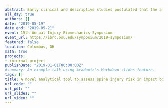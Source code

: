 ```yaml
---
abstract: Early clinical and descriptive studies postulated that the alignment of the spine affects injuries due to impact loading and injury mechanisms. Later field studies confirmed this postulate in sports-related activities. Biomechanical studies have applied loading to post mortem human surrogate (PMHS) head-neck complexes and reported failure loads and deformations. The risk of effect of the initial alignment on the type of injury, however, has not been quantified. In line with the aims of the symposium, the present study proposes an “analytical tool to assess injury risk.” Competing risks analysis (CRA) to statistically quantify this curvature-based parameter in the production of head-neck trauma is presented in this study.
all_day: true
authors: []
date: "2019-05-19"
date_end: "2019-05-21"
event: 15th Annual Injury Biomechanics Symposium
event_url: https://ibrc.osu.edu/symposium/2019-symposium/
featured: false
location: Columbus, OH
math: true
projects:
- internal-project
publishDate: "2019-01-01T00:00:00Z"
#summary: An example talk using Academic's Markdown slides feature.
tags: []
title: A novel analytical tool to assess spine injury risk in impact biomechanics
url_code: ""
url_pdf: ""
url_slides: ""
url_video: ""
---
```


